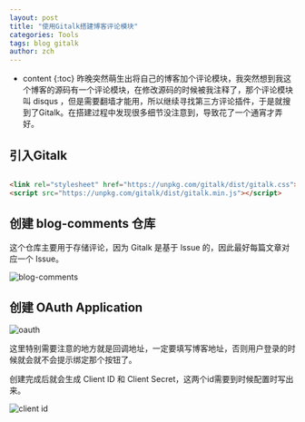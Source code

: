 ```yaml
---
layout: post
title: "使用Gitalk搭建博客评论模块"
categories: Tools
tags: blog gitalk
author: zch
---
```


* content
{:toc}
昨晚突然萌生出将自己的博客加个评论模块，我突然想到我这个博客的源码有一个评论模块，在修改源码的时候被我注释了，那个评论模块叫 disqus ，但是需要翻墙才能用，所以继续寻找第三方评论插件，于是就搜到了Gitalk。在搭建过程中发现很多细节没注意到，导致花了一个通宵才弄好。













## 引入Gitalk



```html

<link rel="stylesheet" href="https://unpkg.com/gitalk/dist/gitalk.css">
<script src="https://unpkg.com/gitalk/dist/gitalk.min.js"></script>

```



## 创建 blog-comments 仓库

这个仓库主要用于存储评论，因为 Gitalk 是基于 lssue 的，因此最好每篇文章对应一个 Issue。

![blog-comments](https://raw.githubusercontent.com/zchdjb/zchdjb.github.io/master/images/gitalk3.png)



## 创建 OAuth Application

![oauth](https://raw.githubusercontent.com/zchdjb/zchdjb.github.io/master/images/gitalk.png)

这里特别需要注意的地方就是回调地址，一定要填写博客地址，否则用户登录的时候就会就不会提示绑定那个按钮了。

创建完成后就会生成 Client ID 和 Client Secret，这两个id需要到时候配置时写出来。

![client id](https://raw.githubusercontent.com/zchdjb/zchdjb.github.io/master/images/gitalk2.png)

